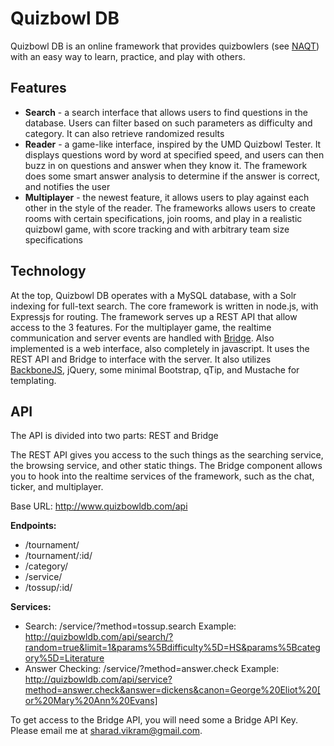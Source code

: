 Quizbowl DB 
================

Quizbowl DB is an online framework that provides quizbowlers (see [NAQT](http://www.naqt.com)) with an easy way to learn, practice, and play with others.

Features
----------
* **Search** - a search interface that allows users to find questions in the database. Users can filter based on such parameters as difficulty and category. It can also retrieve randomized results
* **Reader** - a game-like interface, inspired by the UMD Quizbowl Tester. It displays questions word by word at specified speed, and users can then buzz in on questions and answer when they know it. The framework does some smart answer analysis to determine if the answer is correct, and notifies the user
* **Multiplayer** - the newest feature, it allows users to play against each other in the style of the reader. The frameworks allows users to create rooms with certain specifications, join rooms, and play in a realistic quizbowl game, with score tracking and with arbitrary team size specifications

Technology
---------
At the top, Quizbowl DB operates with a MySQL database, with a Solr indexing for full-text search. The core framework is written in node.js, with Expressjs for routing. The framework serves up a REST API that allow access to the 3 features. For the multiplayer game, the realtime communication and server events are handled with [Bridge](http://www.getbridge.com). Also implemented is a web interface, also completely in javascript. It uses the REST API and Bridge to interface with the server. It also utilizes [BackboneJS](http://www.backbonejs.org), jQuery, some minimal Bootstrap, qTip, and Mustache for templating.

API
--------
The API is divided into two parts: REST and Bridge

The REST API gives you access to the such things as the searching service, the browsing service, and other static things. The Bridge component allows you to hook into the realtime services of the framework, such as the chat, ticker, and multiplayer.

Base URL: http://www.quizbowldb.com/api

**Endpoints:**
* /tournament/
* /tournament/:id/
* /category/
* /service/
* /tossup/:id/

**Services:**
* Search: /service/?method=tossup.search
Example: http://quizbowldb.com/api/search/?random=true&limit=1&params%5Bdifficulty%5D=HS&params%5Bcategory%5D=Literature
* Answer Checking: /service/?method=answer.check
Example: http://quizbowldb.com/api/service?method=answer.check&answer=dickens&canon=George%20Eliot%20[or%20Mary%20Ann%20Evans]

To get access to the Bridge API, you will need some a Bridge API Key. Please email me at sharad.vikram@gmail.com.
